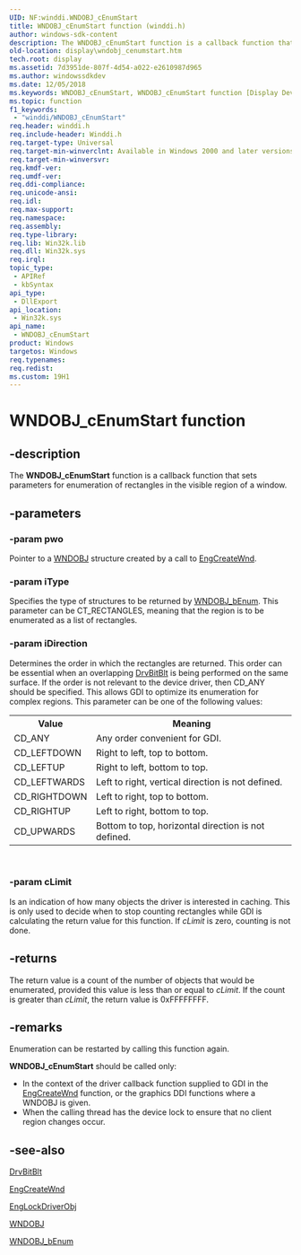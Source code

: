 ```yaml
---
UID: NF:winddi.WNDOBJ_cEnumStart
title: WNDOBJ_cEnumStart function (winddi.h)
author: windows-sdk-content
description: The WNDOBJ_cEnumStart function is a callback function that sets parameters for enumeration of rectangles in the visible region of a window.
old-location: display\wndobj_cenumstart.htm
tech.root: display
ms.assetid: 7d3951de-807f-4d54-a022-e2610987d965
ms.author: windowssdkdev
ms.date: 12/05/2018
ms.keywords: WNDOBJ_cEnumStart, WNDOBJ_cEnumStart function [Display Devices], display.wndobj_cenumstart, gdifncs_25b715da-7083-4602-b503-0f3a36a2dc1f.xml, winddi/WNDOBJ_cEnumStart
ms.topic: function
f1_keywords: 
 - "winddi/WNDOBJ_cEnumStart"
req.header: winddi.h
req.include-header: Winddi.h
req.target-type: Universal
req.target-min-winverclnt: Available in Windows 2000 and later versions of the Windows operating systems.
req.target-min-winversvr: 
req.kmdf-ver: 
req.umdf-ver: 
req.ddi-compliance: 
req.unicode-ansi: 
req.idl: 
req.max-support: 
req.namespace: 
req.assembly: 
req.type-library: 
req.lib: Win32k.lib
req.dll: Win32k.sys
req.irql: 
topic_type:
 - APIRef
 - kbSyntax
api_type:
 - DllExport
api_location:
 - Win32k.sys
api_name:
 - WNDOBJ_cEnumStart
product: Windows
targetos: Windows
req.typenames: 
req.redist: 
ms.custom: 19H1
---
```


# WNDOBJ_cEnumStart function


## -description


The <b>WNDOBJ_cEnumStart</b> function is a callback function that sets parameters for enumeration of rectangles in the visible region of a window.


## -parameters




### -param pwo

Pointer to a <a href="https://docs.microsoft.com/windows/desktop/api/winddi/ns-winddi-_wndobj">WNDOBJ</a> structure created by a call to <a href="https://docs.microsoft.com/windows/desktop/api/winddi/nf-winddi-engcreatewnd">EngCreateWnd</a>.


### -param iType

Specifies the type of structures to be returned by <a href="https://docs.microsoft.com/windows/desktop/api/winddi/nf-winddi-wndobj_benum">WNDOBJ_bEnum</a>. This parameter can be CT_RECTANGLES, meaning that the region is to be enumerated as a list of rectangles.


### -param iDirection

Determines the order in which the rectangles are returned. This order can be essential when an overlapping <a href="https://docs.microsoft.com/windows/desktop/api/winddi/nf-winddi-drvbitblt">DrvBitBlt</a> is being performed on the same surface. If the order is not relevant to the device driver, then CD_ANY should be specified. This allows GDI to optimize its enumeration for complex regions. This parameter can be one of the following values:

<table>
<tr>
<th>Value</th>
<th>Meaning</th>
</tr>
<tr>
<td>
CD_ANY

</td>
<td>
Any order convenient for GDI.

</td>
</tr>
<tr>
<td>
CD_LEFTDOWN

</td>
<td>
Right to left, top to bottom.

</td>
</tr>
<tr>
<td>
CD_LEFTUP

</td>
<td>
Right to left, bottom to top.

</td>
</tr>
<tr>
<td>
CD_LEFTWARDS

</td>
<td>
Left to right, vertical direction is not defined.

</td>
</tr>
<tr>
<td>
CD_RIGHTDOWN

</td>
<td>
Left to right, top to bottom.

</td>
</tr>
<tr>
<td>
CD_RIGHTUP

</td>
<td>
Left to right, bottom to top.

</td>
</tr>
<tr>
<td>
CD_UPWARDS

</td>
<td>
Bottom to top, horizontal direction is not defined.

</td>
</tr>
</table>
 


### -param cLimit

Is an indication of how many objects the driver is interested in caching. This is only used to decide when to stop counting rectangles while GDI is calculating the return value for this function. If <i>cLimit</i> is zero, counting is not done.


## -returns



The return value is a count of the number of objects that would be enumerated, provided this value is less than or equal to <i>cLimit</i>. If the count is greater than <i>cLimit</i>, the return value is 0xFFFFFFFF.




## -remarks



Enumeration can be restarted by calling this function again.

<b>WNDOBJ_cEnumStart</b> should be called only:

<ul>
<li>
In the context of the driver callback function supplied to GDI in the <a href="https://docs.microsoft.com/windows/desktop/api/winddi/nf-winddi-engcreatewnd">EngCreateWnd</a> function, or the graphics DDI functions where a WNDOBJ is given. 

</li>
<li>
When the calling thread has the device lock to ensure that no client region changes occur.

</li>
</ul>



## -see-also




<a href="https://docs.microsoft.com/windows/desktop/api/winddi/nf-winddi-drvbitblt">DrvBitBlt</a>



<a href="https://docs.microsoft.com/windows/desktop/api/winddi/nf-winddi-engcreatewnd">EngCreateWnd</a>



<a href="https://docs.microsoft.com/windows/desktop/api/winddi/nf-winddi-englockdriverobj">EngLockDriverObj</a>



<a href="https://docs.microsoft.com/windows/desktop/api/winddi/ns-winddi-_wndobj">WNDOBJ</a>



<a href="https://docs.microsoft.com/windows/desktop/api/winddi/nf-winddi-wndobj_benum">WNDOBJ_bEnum</a>
 

 

